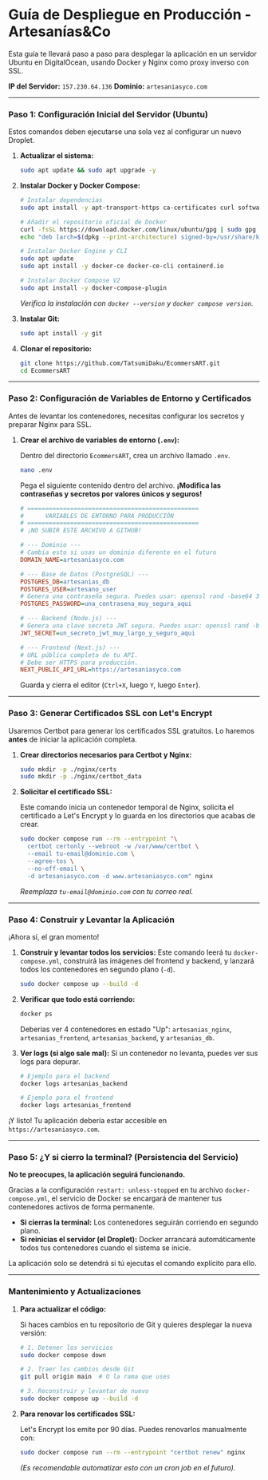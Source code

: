 # Guía de Despliegue en Producción - Artesanías&Co

Esta guía te llevará paso a paso para desplegar la aplicación en un servidor Ubuntu en DigitalOcean, usando Docker y Nginx como proxy inverso con SSL.

**IP del Servidor:** `157.230.64.136`
**Dominio:** `artesaniasyco.com`

---

### Paso 1: Configuración Inicial del Servidor (Ubuntu)

Estos comandos deben ejecutarse una sola vez al configurar un nuevo Droplet.

1.  **Actualizar el sistema:**
    ```bash
    sudo apt update && sudo apt upgrade -y
    ```

2.  **Instalar Docker y Docker Compose:**
    ```bash
    # Instalar dependencias
    sudo apt install -y apt-transport-https ca-certificates curl software-properties-common

    # Añadir el repositorio oficial de Docker
    curl -fsSL https://download.docker.com/linux/ubuntu/gpg | sudo gpg --dearmor -o /usr/share/keyrings/docker-archive-keyring.gpg
    echo "deb [arch=$(dpkg --print-architecture) signed-by=/usr/share/keyrings/docker-archive-keyring.gpg] https://download.docker.com/linux/ubuntu $(lsb_release -cs) stable" | sudo tee /etc/apt/sources.list.d/docker.list > /dev/null

    # Instalar Docker Engine y CLI
    sudo apt update
    sudo apt install -y docker-ce docker-ce-cli containerd.io

    # Instalar Docker Compose V2
    sudo apt install -y docker-compose-plugin
    ```
    *Verifica la instalación con `docker --version` y `docker compose version`.*

3.  **Instalar Git:**
    ```bash
    sudo apt install -y git
    ```

4.  **Clonar el repositorio:**
    ```bash
    git clone https://github.com/TatsumiDaku/EcommersART.git
    cd EcommersART
    ```

---

### Paso 2: Configuración de Variables de Entorno y Certificados

Antes de levantar los contenedores, necesitas configurar los secretos y preparar Nginx para SSL.

1.  **Crear el archivo de variables de entorno (`.env`):**
    
    Dentro del directorio `EcommersART`, crea un archivo llamado `.env`.
    ```bash
    nano .env
    ```
    
    Pega el siguiente contenido dentro del archivo. **¡Modifica las contraseñas y secretos por valores únicos y seguros!**

    ```ini
    # ================================================
    #      VARIABLES DE ENTORNO PARA PRODUCCIÓN
    # ================================================
    # ¡NO SUBIR ESTE ARCHIVO A GITHUB!

    # --- Dominio ---
    # Cambia esto si usas un dominio diferente en el futuro
    DOMAIN_NAME=artesaniasyco.com

    # --- Base de Datos (PostgreSQL) ---
    POSTGRES_DB=artesanias_db
    POSTGRES_USER=artesano_user
    # Genera una contraseña segura. Puedes usar: openssl rand -base64 32
    POSTGRES_PASSWORD=una_contrasena_muy_segura_aqui

    # --- Backend (Node.js) ---
    # Genera una clave secreta JWT segura. Puedes usar: openssl rand -base64 32
    JWT_SECRET=un_secreto_jwt_muy_largo_y_seguro_aqui

    # --- Frontend (Next.js) ---
    # URL pública completa de tu API.
    # Debe ser HTTPS para producción.
    NEXT_PUBLIC_API_URL=https://artesaniasyco.com
    ```
    Guarda y cierra el editor (`Ctrl+X`, luego `Y`, luego `Enter`).

---

### Paso 3: Generar Certificados SSL con Let's Encrypt

Usaremos Certbot para generar los certificados SSL gratuitos. Lo haremos **antes** de iniciar la aplicación completa.

1.  **Crear directorios necesarios para Certbot y Nginx:**
    ```bash
    sudo mkdir -p ./nginx/certs
    sudo mkdir -p ./nginx/certbot_data
    ```

2.  **Solicitar el certificado SSL:**
    
    Este comando inicia un contenedor temporal de Nginx, solicita el certificado a Let's Encrypt y lo guarda en los directorios que acabas de crear.
    
    ```bash
    sudo docker compose run --rm --entrypoint "\
      certbot certonly --webroot -w /var/www/certbot \
      --email tu-email@dominio.com \
      --agree-tos \
      --no-eff-email \
      -d artesaniasyco.com -d www.artesaniasyco.com" nginx
    ```
    *Reemplaza `tu-email@dominio.com` con tu correo real.*

---

### Paso 4: Construir y Levantar la Aplicación

¡Ahora sí, el gran momento!

1.  **Construir y levantar todos los servicios:**
    Este comando leerá tu `docker-compose.yml`, construirá las imágenes del frontend y backend, y lanzará todos los contenedores en segundo plano (`-d`).
    
    ```bash
    sudo docker compose up --build -d
    ```

2.  **Verificar que todo está corriendo:**
    ```bash
    docker ps
    ```
    Deberías ver 4 contenedores en estado "Up": `artesanias_nginx`, `artesanias_frontend`, `artesanias_backend`, y `artesanias_db`.

3.  **Ver logs (si algo sale mal):**
    Si un contenedor no levanta, puedes ver sus logs para depurar.
    ```bash
    # Ejemplo para el backend
    docker logs artesanias_backend

    # Ejemplo para el frontend
    docker logs artesanias_frontend
    ```

¡Y listo! Tu aplicación debería estar accesible en `https://artesaniasyco.com`.

---

### Paso 5: ¿Y si cierro la terminal? (Persistencia del Servicio)

**No te preocupes, la aplicación seguirá funcionando.**

Gracias a la configuración `restart: unless-stopped` en tu archivo `docker-compose.yml`, el servicio de Docker se encargará de mantener tus contenedores activos de forma permanente.

*   **Si cierras la terminal:** Los contenedores seguirán corriendo en segundo plano.
*   **Si reinicias el servidor (el Droplet):** Docker arrancará automáticamente todos tus contenedores cuando el sistema se inicie.

La aplicación solo se detendrá si tú ejecutas el comando explícito para ello.

---

### Mantenimiento y Actualizaciones

1.  **Para actualizar el código:**
    
    Si haces cambios en tu repositorio de Git y quieres desplegar la nueva versión:
    
    ```bash
    # 1. Detener los servicios
    sudo docker compose down

    # 2. Traer los cambios desde Git
    git pull origin main  # O la rama que uses

    # 3. Reconstruir y levantar de nuevo
    sudo docker compose up --build -d
    ```

2.  **Para renovar los certificados SSL:**
    
    Let's Encrypt los emite por 90 días. Puedes renovarlos manualmente con:
    
    ```bash
    sudo docker compose run --rm --entrypoint "certbot renew" nginx
    ```
    *(Es recomendable automatizar esto con un cron job en el futuro).* 